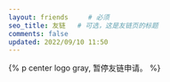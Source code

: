 ```yaml
---
layout: friends     # 必须
seo_title: 友链   # 可选，这是友链页的标题
comments: false
updated: 2022/09/10 11:50
---
```


{% p center logo gray, 暂停友链申请。 %}

<style>
.friend-header {
    display: none;
}
</style>

<!-- more -->




